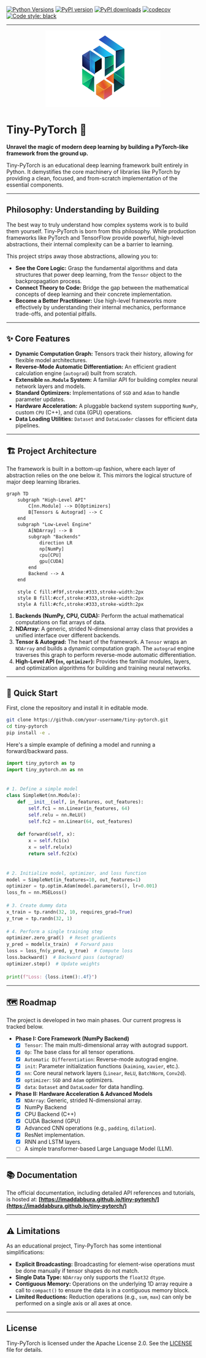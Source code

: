 [![Python Versions](https://img.shields.io/badge/python-_3.13-blue.svg)](https://www.python.org/downloads/)
[![PyPI version](https://img.shields.io/pypi/v/tiny-pytorch.svg)](https://pypi.org/project/tiny-pytorch/)
[![PyPI downloads](https://img.shields.io/pypi/dm/tiny-pytorch.svg)](https://pypi.org/project/tiny-pytorch/)
[![codecov](https://codecov.io/gh/imaddabbura/tiny-pytorch/branch/main/graph/badge.svg)](https://codecov.io/gh/imaddabbura/tiny-pytorch)
[![Code style: black](https://img.shields.io/badge/code%20style-black-000000.svg)](https://github.com/psf/black)

---

<p align="center">
  <img src="https://raw.githubusercontent.com/ImadDabbura/tiny-pytorch/main/logo.png" width="300" height="200" />
</p>

# Tiny-PyTorch 🧠

**Unravel the magic of modern deep learning by building a PyTorch-like framework from the ground up.**

Tiny-PyTorch is an educational deep learning framework built entirely in Python. It demystifies the core machinery of libraries like PyTorch by providing a clean, focused, and from-scratch implementation of the essential components.

---

## Philosophy: Understanding by Building

The best way to truly understand how complex systems work is to build them yourself. Tiny-PyTorch is born from this philosophy. While production frameworks like PyTorch and TensorFlow provide powerful, high-level abstractions, their internal complexity can be a barrier to learning.

This project strips away those abstractions, allowing you to:

- **See the Core Logic:** Grasp the fundamental algorithms and data structures that power deep learning, from the `Tensor` object to the backpropagation process.
- **Connect Theory to Code:** Bridge the gap between the mathematical concepts of deep learning and their concrete implementation.
- **Become a Better Practitioner:** Use high-level frameworks more effectively by understanding their internal mechanics, performance trade-offs, and potential pitfalls.

---

## ✨ Core Features

- **Dynamic Computation Graph:** Tensors track their history, allowing for flexible model architectures.
- **Reverse-Mode Automatic Differentiation:** An efficient gradient calculation engine (`autograd`) built from scratch.
- **Extensible `nn.Module` System:** A familiar API for building complex neural network layers and models.
- **Standard Optimizers:** Implementations of `SGD` and `Adam` to handle parameter updates.
- **Hardware Acceleration:** A pluggable backend system supporting `NumPy`, custom `CPU` (C++), and `CUDA` (GPU) operations.
- **Data Loading Utilities:** `Dataset` and `DataLoader` classes for efficient data pipelines.

---

## 🏗️ Project Architecture

The framework is built in a bottom-up fashion, where each layer of abstraction relies on the one below it. This mirrors the logical structure of major deep learning libraries.

```mermaid
graph TD
    subgraph "High-Level API"
        C[nn.Module] --> D[Optimizers]
        B[Tensors & Autograd] --> C
    end
    subgraph "Low-Level Engine"
        A[NDArray] --> B
        subgraph "Backends"
            direction LR
            np[NumPy]
            cpu[CPU]
            gpu[CUDA]
        end
        Backend --> A
    end

    style C fill:#f9f,stroke:#333,stroke-width:2px
    style B fill:#ccf,stroke:#333,stroke-width:2px
    style A fill:#cfc,stroke:#333,stroke-width:2px
```

1.  **Backends (NumPy, CPU, CUDA):** Perform the actual mathematical computations on flat arrays of data.
2.  **NDArray:** A generic, strided N-dimensional array class that provides a unified interface over different backends.
3.  **Tensor & Autograd:** The heart of the framework. A `Tensor` wraps an `NDArray` and builds a dynamic computation graph. The `autograd` engine traverses this graph to perform reverse-mode automatic differentiation.
4.  **High-Level API (`nn`, `optimizer`):** Provides the familiar modules, layers, and optimization algorithms for building and training neural networks.

---

## 🚀 Quick Start

First, clone the repository and install it in editable mode.

```bash
git clone https://github.com/your-username/tiny-pytorch.git
cd tiny-pytorch
pip install -e .
```

Here's a simple example of defining a model and running a forward/backward pass.

```python
import tiny_pytorch as tp
import tiny_pytorch.nn as nn


# 1. Define a simple model
class SimpleNet(nn.Module):
    def __init__(self, in_features, out_features):
        self.fc1 = nn.Linear(in_features, 64)
        self.relu = nn.ReLU()
        self.fc2 = nn.Linear(64, out_features)

    def forward(self, x):
        x = self.fc1(x)
        x = self.relu(x)
        return self.fc2(x)


# 2. Initialize model, optimizer, and loss function
model = SimpleNet(in_features=10, out_features=1)
optimizer = tp.optim.Adam(model.parameters(), lr=0.001)
loss_fn = nn.MSELoss()

# 3. Create dummy data
x_train = tp.randn(32, 10, requires_grad=True)
y_true = tp.randn(32, 1)

# 4. Perform a single training step
optimizer.zero_grad()  # Reset gradients
y_pred = model(x_train)  # Forward pass
loss = loss_fn(y_pred, y_true)  # Compute loss
loss.backward()  # Backward pass (autograd)
optimizer.step()  # Update weights

print(f"Loss: {loss.item():.4f}")
```

---

## 🗺️ Roadmap

The project is developed in two main phases. Our current progress is tracked below.

- **Phase I: Core Framework (NumPy Backend)**
  - [x] `Tensor`: The main multi-dimensional array with autograd support.
  - [x] `Op`: The base class for all tensor operations.
  - [x] `Automatic Differentiation`: Reverse-mode autograd engine.
  - [x] `init`: Parameter initialization functions (`kaiming`, `xavier`, etc.).
  - [x] `nn`: Core neural network layers (`Linear`, `ReLU`, `BatchNorm`, `Conv2d`).
  - [x] `optimizer`: `SGD` and `Adam` optimizers.
  - [x] `data`: `Dataset` and `DataLoader` for data handling.
- **Phase II: Hardware Acceleration & Advanced Models**
  - [x] `NDArray`: Generic, strided N-dimensional array.
  - [x] NumPy Backend
  - [x] CPU Backend (C++)
  - [x] CUDA Backend (GPU)
  - [x] Advanced CNN operations (e.g., `padding`, `dilation`).
  - [x] ResNet implementation.
  - [x] RNN and LSTM layers.
  - [ ] A simple transformer-based Large Language Model (LLM).

---

## 📚 Documentation

The official documentation, including detailed API references and tutorials, is hosted at:
**[https://imaddabbura.github.io/tiny-pytorch/](https://imaddabbura.github.io/tiny-pytorch/)**

---

## ⚠️ Limitations

As an educational project, Tiny-PyTorch has some intentional simplifications:

- **Explicit Broadcasting:** Broadcasting for element-wise operations must be done manually if tensor shapes do not match.
- **Single Data Type:** `NDArray` only supports the `float32` `dtype`.
- **Contiguous Memory:** Operations on the underlying 1D array require a call to `compact()` to ensure the data is in a contiguous memory block.
- **Limited Reductions:** Reduction operations (e.g., `sum`, `max`) can only be performed on a single axis or all axes at once.

---

## License

Tiny-PyTorch is licensed under the Apache License 2.0. See the [LICENSE](https://www.google.com/search?q=LICENSE) file for details.
